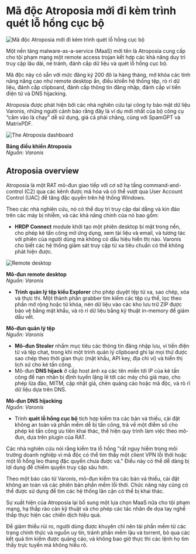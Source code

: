 # Mã độc Atroposia mới đi kèm trình quét lỗ hổng cục bộ

![Mã độc Atroposia mới đi kèm trình quét lỗ hổng cục bộ](https://www.bleepstatic.com/content/hl-images/2024/12/11/hacker.jpg)

Một nền tảng malware-as-a-service (MaaS) mới tên là Atroposia cung cấp cho tội phạm mạng một remote access trojan kết hợp các khả năng duy trì truy cập lâu dài, né tránh, đánh cắp dữ liệu và quét lỗ hổng cục bộ.

Mã độc này có sẵn với mức đăng ký 200 đô la hàng tháng, mở khóa các tính năng nâng cao như remote desktop ẩn, điều khiển hệ thống tệp, rò rỉ dữ liệu, đánh cắp clipboard, đánh cắp thông tin đăng nhập, đánh cắp ví tiền điện tử và DNS hijacking.

Atroposia được phát hiện bởi các nhà nghiên cứu tại công ty bảo mật dữ liệu Varonis, những người cảnh báo rằng đây là ví dụ mới nhất của bộ công cụ “cắm vào là chạy” dễ sử dụng, giá cả phải chăng, cùng với SpamGPT và MatrixPDF.

![The Atroposia dashboard](https://www.bleepstatic.com/images/news/u/1220909/2025/October/dashboard.jpg)

**Bảng điều khiển Atroposia**  
_Nguồn: Varonis_

## Atroposia overview

Atroposia là một RAT mô-đun giao tiếp với cơ sở hạ tầng command-and-control (C2) qua các kênh được mã hóa và có thể vượt qua User Account Control (UAC) để tăng đặc quyền trên hệ thống Windows.

Theo các nhà nghiên cứu, nó có thể duy trì truy cập dai dẳng và kín đáo trên các máy bị nhiễm, và các khả năng chính của nó bao gồm:

* **HRDP Connect** module khởi tạo một phiên desktop bí mật trong nền, cho phép kẻ tấn công mở ứng dụng, xem tài liệu và email, và tương tác với phiên của người dùng mà không có dấu hiệu hiển thị nào. Varonis cho biết các hệ thống giám sát truy cập từ xa tiêu chuẩn có thể không phát hiện được.
  
![Remote desktop](https://www.bleepstatic.com/images/news/u/1220909/2025/October/remotedesktop.jpg)

**Mô-đun remote desktop**  
_Nguồn: Varonis_

* **Trình quản lý tệp kiểu Explorer** cho phép duyệt tệp từ xa, sao chép, xóa và thực thi. Một thành phần grabber tìm kiếm các tệp cụ thể, lọc theo phần mở rộng hoặc từ khóa, nén dữ liệu vào các kho lưu trữ ZIP được bảo vệ bằng mật khẩu, và rò rỉ dữ liệu bằng kỹ thuật in-memory để giảm dấu vết.

**Mô-đun quản lý tệp**  
_Nguồn: Varonis_

* **Mô-đun Stealer** nhắm mục tiêu các thông tin đăng nhập lưu, ví tiền điện tử và tệp chat, trong khi một trình quản lý clipboard ghi lại mọi thứ được sao chép theo thời gian thực (mật khẩu, API key, địa chỉ ví) và hiển thị lịch sử cho kẻ tấn công.
* Mô-đun **DNS hijack** ở cấp host ánh xạ các tên miền tới IP của kẻ tấn công để nạn nhân bị định tuyến lặng lẽ tới các máy chủ giả mạo, cho phép lừa đảo, MITM, cập nhật giả, chèn quảng cáo hoặc mã độc, và rò rỉ dữ liệu dựa trên DNS.

**Mô-đun DNS hijacking**  
_Nguồn: Varonis_

* Trình **quét lỗ hổng cục bộ** tích hợp kiểm tra các bản vá thiếu, cài đặt không an toàn và phần mềm dễ bị tấn công, trả về một điểm số cho phép kẻ tấn công ưu tiên khai thác, thể hiện quy trình làm việc theo mô-đun, dựa trên plugin của RAT.

Các nhà nghiên cứu nói rằng kiểm tra lỗ hổng "rất nguy hiểm trong môi trường doanh nghiệp vì mã độc có thể tìm thấy một client VPN lỗi thời hoặc một lỗ hổng leo thang đặc quyền chưa được vá." Điều này có thể dễ dàng bị lợi dụng để chiếm quyền truy cập sâu hơn.

Theo một báo cáo từ Varonis, mô-đun kiểm tra các bản vá thiếu, cài đặt không an toàn và các phiên bản phần mềm lỗi thời. Chức năng này cũng có thể được sử dụng để tìm các hệ thống lân cận có thể bị khai thác.

Sự xuất hiện của Atroposia lại bổ sung một lựa chọn MaaS nữa cho tội phạm mạng, hạ thấp rào cản kỹ thuật và cho phép các tác nhân đe dọa tay nghề thấp thực hiện các chiến dịch hiệu quả.

Để giảm thiểu rủi ro, người dùng được khuyên chỉ nên tải phần mềm từ các trang chính thức và nguồn uy tín, tránh phần mềm lậu và torrent, bỏ qua các kết quả tìm kiếm được quảng cáo, và không bao giờ thực thi các lệnh họ tìm thấy trực tuyến mà không hiểu rõ.